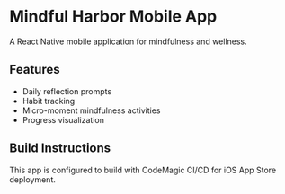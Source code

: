 # Mindful Harbor Mobile App

A React Native mobile application for mindfulness and wellness.

## Features
- Daily reflection prompts
- Habit tracking
- Micro-moment mindfulness activities
- Progress visualization

## Build Instructions
This app is configured to build with CodeMagic CI/CD for iOS App Store deployment.